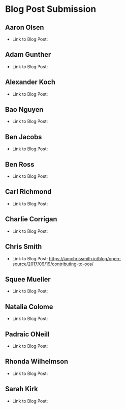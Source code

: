 # Blog Post Submission

## Aaron Olsen

* Link to Blog Post:

## Adam Gunther

* Link to Blog Post:

## Alexander Koch

* Link to Blog Post:

## Bao Nguyen

* Link to Blog Post:

## Ben Jacobs

* Link to Blog Post:

## Ben Ross

* Link to Blog Post:

## Carl Richmond

* Link to Blog Post:

## Charlie Corrigan

* Link to Blog Post:

## Chris Smith

* Link to Blog Post: https://iamchrissmith.io/blog/open-source/2017/09/19/contributing-to-oos/

## Squee Mueller 

* Link to Blog Post:

## Natalia Colome

* Link to Blog Post:

## Padraic ONeill

* Link to Blog Post:

## Rhonda Wilhelmson

* Link to Blog Post:

## Sarah Kirk

* Link to Blog Post:
